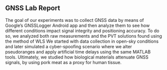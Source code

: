 ## GNSS Lab Report

The goal of our experiments was to collect GNSS data by means of Google’s GNSSLogger Android app and then analyze them to see how different conditions impact signal integrity and positioning accuracy. 
To do so, we analyzed both raw measurements and the PVT solutions found using the method of WLS
We started with data collection in open-sky conditions and later simulated a cyber-spoofing scenario where we alter pseudoranges and apply artificial time delays using the same MATLAB tools. 
Ultimately, we studied how biological materials attenuate GNSS signals, by using pork meat as a proxy for human tissue.
